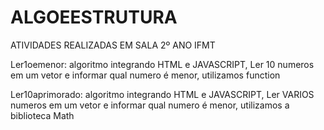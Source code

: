 # ALGOEESTRUTURA
ATIVIDADES REALIZADAS EM SALA 2º ANO IFMT

Ler1oemenor: algoritmo integrando HTML e JAVASCRIPT, Ler 10 numeros em um vetor e informar qual numero é menor, utilizamos function

Ler10aprimorado: algoritmo integrando HTML e JAVASCRIPT, Ler VARIOS numeros em um vetor e informar qual numero é menor, utilizamos a biblioteca Math
